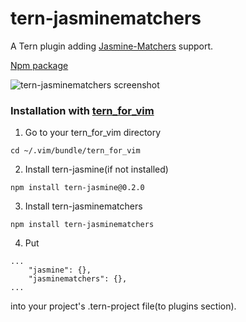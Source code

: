 # tern-jasminematchers
A Tern plugin adding [Jasmine-Matchers](https://github.com/JamieMason/Jasmine-Matchers) support.

[Npm package](https://www.npmjs.com/package/tern-jasminematchers)

![tern-jasminematchers screenshot](https://cloud.githubusercontent.com/assets/6804575/11194278/3bba3374-8cbc-11e5-8246-03cea0007b3d.png "tern-jasminematchers screenshot")

### Installation with [tern_for_vim](https://github.com/ternjs/tern_for_vim)
1. Go to your tern_for_vim directory
```
cd ~/.vim/bundle/tern_for_vim
```
2. Install tern-jasmine(if not installed)
```
npm install tern-jasmine@0.2.0
```
3. Install tern-jasminematchers
```
npm install tern-jasminematchers
```
4. Put
```
...
    "jasmine": {},
    "jasminematchers": {},
...
```
into your project's .tern-project file(to plugins section).
